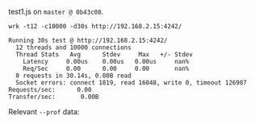 test1.js on `master @ 0b43c08`.

```
wrk -t12 -c10000 -d30s http://192.168.2.15:4242/
```

```
Running 30s test @ http://192.168.2.15:4242/
  12 threads and 10000 connections
  Thread Stats   Avg      Stdev     Max   +/- Stdev
    Latency     0.00us    0.00us   0.00us     nan%
    Req/Sec     0.00      0.00     0.00       nan%
  0 requests in 30.14s, 0.00B read
  Socket errors: connect 1819, read 16048, write 0, timeout 126987
Requests/sec:      0.00
Transfer/sec:       0.00B
```

Relevant `--prof` data:

```
```
